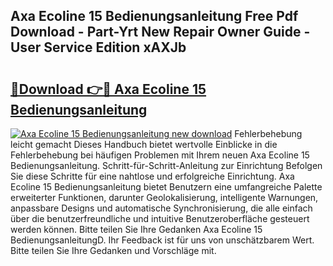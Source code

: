 ## Axa Ecoline 15 Bedienungsanleitung Free Pdf Download - Part-Yrt New Repair Owner Guide - User Service Edition xAXJb

# <h2><a href="http://df157k.blite.top/?on=Axa+Ecoline+15+Bedienungsanleitung">🔗Download 👉🔴 Axa Ecoline 15 Bedienungsanleitung</a></h2>

[![Axa Ecoline 15 Bedienungsanleitung new download](https://i.imgur.com/lujVjoI.png)](http://df157k.blite.top/?on=Axa+Ecoline+15+Bedienungsanleitung)
Fehlerbehebung leicht gemacht Dieses Handbuch bietet wertvolle Einblicke in die Fehlerbehebung bei häufigen Problemen mit Ihrem neuen Axa Ecoline 15 Bedienungsanleitung. Schritt-für-Schritt-Anleitung zur Einrichtung Befolgen Sie diese Schritte für eine nahtlose und erfolgreiche Einrichtung. Axa Ecoline 15 Bedienungsanleitung bietet Benutzern eine umfangreiche Palette erweiterter Funktionen, darunter Geolokalisierung, intelligente Warnungen, anpassbare Designs und automatische Synchronisierung, die alle einfach über die benutzerfreundliche und intuitive Benutzeroberfläche gesteuert werden können. Bitte teilen Sie Ihre Gedanken Axa Ecoline 15 BedienungsanleitungD. Ihr Feedback ist für uns von unschätzbarem Wert. Bitte teilen Sie Ihre Gedanken und Vorschläge mit.
